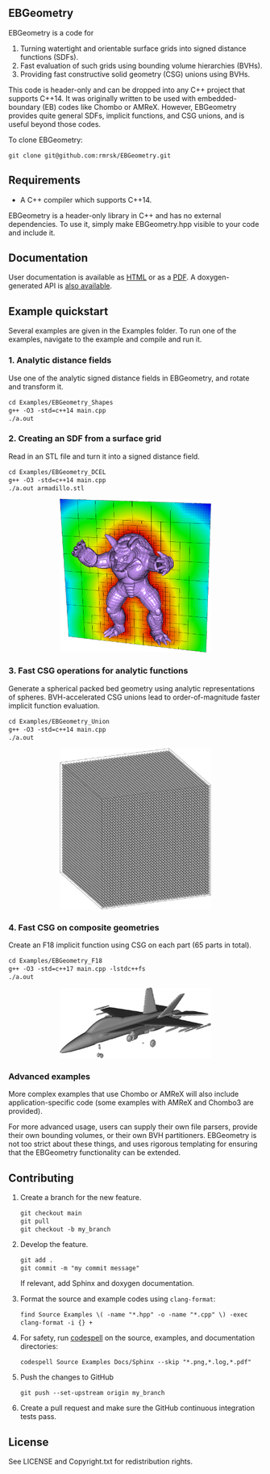 ## EBGeometry

EBGeometry is a code for

1. Turning watertight and orientable surface grids into signed distance functions (SDFs).
2. Fast evaluation of such grids using bounding volume hierarchies (BVHs).
3. Providing fast constructive solid geometry (CSG) unions using BVHs. 

This code is header-only and can be dropped into any C++ project that supports C++14.
It was originally written to be used with embedded-boundary (EB) codes like Chombo or AMReX.
However, EBGeometry provides quite general SDFs, implicit functions, and CSG unions, and is useful beyond those codes. 

To clone EBGeometry:

    git clone git@github.com:rmrsk/EBGeometry.git

## Requirements

* A C++ compiler which supports C++14.

EBGeometry is a header-only library in C++ and has no external dependencies.
To use it, simply make EBGeometry.hpp visible to your code and include it.

## Documentation

User documentation is available as [HTML](https://rmrsk.github.io/EBGeometry/) or as a [PDF](https://github.com/rmrsk/EBGeometry/raw/gh-pages/ebgeometry.pdf).
A doxygen-generated API is [also available](https://rmrsk.github.io/EBGeometry/doxygen/html/index.html).

## Example quickstart

Several examples are given in the Examples folder.
To run one of the examples, navigate to the example and compile and run it.

### 1. Analytic distance fields

Use one of the analytic signed distance fields in EBGeometry, and rotate and transform it.

```
cd Examples/EBGeometry_Shapes
g++ -O3 -std=c++14 main.cpp
./a.out
```

### 2. Creating an SDF from a surface grid

Read in an STL file and turn it into a signed distance field. 

```
cd Examples/EBGeometry_DCEL
g++ -O3 -std=c++14 main.cpp
./a.out armadillo.stl
```

<p align="center">
   <img src="Docs/Sphinx/source/_static/example_dcel.png" width="300" alt="Signed distance field from Armadillo geometry"/>
</p>   

### 3. Fast CSG operations for analytic functions

Generate a spherical packed bed geometry using analytic representations of spheres.
BVH-accelerated CSG unions lead to order-of-magnitude faster implicit function evaluation.
```
cd Examples/EBGeometry_Union
g++ -O3 -std=c++14 main.cpp
./a.out
```

<p align="center">
   <img src="Docs/Sphinx/source/_static/example_spheres.png" width="300" alt="Packed bed geometry"/>
</p>   	   

### 4. Fast CSG on composite geometries

Create an F18 implicit function using CSG on each part (65 parts in total).

```
cd Examples/EBGeometry_F18
g++ -O3 -std=c++17 main.cpp -lstdc++fs
./a.out
```

<p align="center">
   <img src="Docs/Sphinx/source/_static/example_f18.png" width="300" alt="F18 composite geomery"/>
</p>   	

### Advanced examples

More complex examples that use Chombo or AMReX will also include application-specific code (some examples with AMReX and Chombo3 are provided). 

For more advanced usage, users can supply their own file parsers, provide their own bounding volumes, or their own BVH partitioners.
EBGeometry is not too strict about these things, and uses rigorous templating for ensuring that the EBGeometry functionality can be extended.

## Contributing

1. Create a branch for the new feature.

   ```
   git checkout main
   git pull
   git checkout -b my_branch
   ```
   
2. Develop the feature.

   ```
   git add .
   git commit -m "my commit message"
   ```

   If relevant, add Sphinx and doxygen documentation. 


3. Format the source and example codes using ```clang-format```:

   ```
   find Source Examples \( -name "*.hpp" -o -name "*.cpp" \) -exec clang-format -i {} +
   ```

4. For safety, run [codespell](https://github.com/codespell-project/codespell) on the source, examples, and documentation directories:

   ```
   codespell Source Examples Docs/Sphinx --skip "*.png,*.log,*.pdf"
   ```

5. Push the changes to GitHub

   ```
   git push --set-upstream origin my_branch
   ```
   
6. Create a pull request and make sure the GitHub continuous integration tests pass.

License
-------

See LICENSE and Copyright.txt for redistribution rights. 
